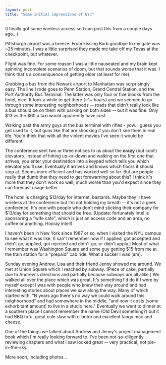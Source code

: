 ```yaml
---
layout: post
title: "Some initial impressions of NYC"
---
```




<p>(I finally got some wireless access so I can post this from a couple days ago...)</p>

<p>Pittsburgh airport was a breeze. From kissing Barb goodbye to my gate
was ~25 minutes. I was a little surprised they made me take off my
Tevas at the checkpoint, but whatever.</p>

<p>Flight was fine. For some reason I was a little nauseated and my brain
kept spinning incomplete scenarios of doom, but that sounds worse that
it was. I think that's a consenquence of getting older (at least for
me).</p>

<p>Grabbing a bus from the Newark airport to Manhattan was surprisingly
easy. The line I rode goes to Penn Station, Grand Central Station, and
the Port Authority Bus Terminal. The latter was only four or five
blocks from the hotel, nice. It took a while to get there (~1+ hours)
and we seemed to go through some interesting neighborhoods -- roads
that didn't really look like a bus should be on them with parking on
both sides -- but it was fine. Only $13 vs the $60 a taxi would
apparently have cost.</p>

<p>Walking past the army guys at the bus terminal with rifles - yow. I
guess you get used to it, but guns like that are shocking if you don't
see them in real life. You'd think that with all the violent movies
I've seen it would be different.</p>

<p>The conference sent two or three notices to us about the
<b>crazy</b> (but cool!)  elevators. Instead of hitting up-or-down and
walking on the first one that arrives, you enter your destination into
a keypad which tells you which elevator you'll use. Eventually it
arrives and knows which floors it should stop at. Seems more efficient
and has worked well so far. But are people really that dumb that they
need to get forewarning about this? I think it's more that they don't
work so well, much worse than you'd expect since they can forecast
usage better.</p>

<p>The hotel is charging $13/day for internet, bastards. Maybe they'll
have wireless at the conference but I'm not holding my breath -- it's
not a geek conference. It's one with people who don't mind sticking
their company for $13/day for something that should be free. (Update:
fortunately intel is sponsoring a "wife cafe", which is just an access
code and an area, no coffee or anything. Hooray intel!)</p>

<p>I haven't been in New York since 1987 or so, when I visited the NYU
campus to see what it was like. (I can't remember now if I applied,
got accepted and didn't go; applied, got rejected and didn't go; or
didn't apply.) Most of what I remember was Washington Square and some
guy getting $15 from me at the train station for a "prepaid" cab
ride. What a sucker I was (am).</p>

<p>Sunday evening Andrew, Lisa and their friend Jenny showed me
around. We met at Union Square which I reached by subway. (Piece of
cake, partially due to Andrew's directions and partially because
subways are all alike.)  We walked all over the place which was
great. It's something I'd do if I were by myself except I was with
people who knew their way around and had interesting stories about
places we saw along the way. Many of which started with, "N years ago
there's no way we could walk around this neighborhood" and had
somewhere in the middle, "and now it costs [some exhorbitant amount]
to live in a studio here." Eventually we went to dinner at a southern
place I cannot remember the name (Old Devil something?) but it had BBQ
tofu, great cole slaw with cilantro and excellent tangy mac and
cheese.</p>

<p>One of the things we talked about Andrew and Jenny's project
management book which I'm really looking forward to. I've been
not-so-diligently reviewing chapters and what I saw looked great --
very practical, not pie-in-the-sky.</p>

<p>More soon, including photos...</p>


